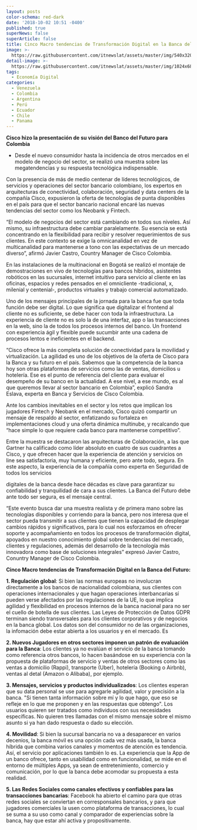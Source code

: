 ```yaml
---
layout: posts
color-schema: red-dark
date: '2018-10-02 10:51 -0400'
published: true
superNews: false
superArticle: false
title: Cinco Macro tendencias de Transformación Digital en la Banca del Futuro
image: >-
  https://raw.githubusercontent.com/itnewslat/assets/master/img/540x320/banca-online-p.jpg
detail-image: >-
  https://raw.githubusercontent.com/itnewslat/assets/master/img/1024x680/banca-online-g.jpg
tags:
  - Economía Digital
categories:
  - Venezuela
  - Colombia
  - Argentina
  - Perú
  - Ecuador
  - Chile
  - Panama
---
```

**Cisco hizo la presentación de su visión del Banco del Futuro para Colombia**

- Desde el nuevo consumidor hasta la incidencia de otros mercados en el modelo de negocio del sector, se realizó una muestra sobre las megatendencias y su respuesta tecnológica indispensable.

Con la presencia de más de medio centenar de líderes tecnológicos, de servicios y operaciones del sector bancario colombiano, los expertos en arquitecturas de conectividad, colaboración, seguridad y data centers de la compañía Cisco, expusieron la oferta de tecnologías de punta disponibles en el país para que el sector bancario nacional encaré las nuevas tendencias del sector como los Neobank y Fintech.

“El modelo de negocios del sector está cambiando en todos sus niveles. Así mismo, su infraestructura debe cambiar paralelamente. Su esencia se está concentrando en la flexibilidad para recibir y resolver requerimientos de sus clientes. En este contexto se exige la omnicanalidad en vez de multicanalidad para mantenerse a tono con las expectativas de un mercado diverso”, afirmó Javier Castro, Country Manager de Cisco Colombia.

En las instalaciones de la multinacional en Bogotá se realizó el montaje de demostraciones en vivo de tecnologías para bancos híbridos, asistentes robóticos en las sucursales, internet intuitivo para servicio al cliente en las oficinas, espacios y redes pensados en el omnicliente -tradicional, x, milenial y centenial-, productos virtuales y trabajo comercial automatizado.

Uno de los mensajes principales de la jornada para la banca fue que toda función debe ser digital. Lo que significa que digitalizar el frontend al cliente no es suficiente, se debe hacer con toda la infraestructura. La experiencia de cliente no es solo la de una interfaz, app o las transacciones en la web, sino la de todos los procesos internos del banco. Un frontend con experiencia ágil y flexible puede sucumbir ante una cadena de procesos lentos e ineficientes en el backend.

“Cisco ofrece la más completa solución de conectividad para la movilidad y virtualización. La agilidad es uno de los objetivos de la oferta de Cisco para la Banca y su futuro en el país. Sabemos que la competencia de la banca hoy son otras plataformas de servicios como las de ventas, domicilios u hotelería. Ese es el punto de referencia del cliente para evaluar el desempeño de su banco en la actualidad. A ese nivel, a ese mundo, es al que queremos llevar al sector bancario en Colombia”, explicó Sandra Eslava, experta en Banca y Servicios de Cisco Colombia.

Ante los cambios inevitables en el sector y los retos que implican los jugadores Fintech y Neobank en el mercado, Cisco quizó compartir un mensaje de respaldo al sector, enfatizando su fortaleza en implementaciones cloud y una oferta dinámica multinube, y recalcando que “hace simple lo que requiere cada banco para mantenerse competitivo”. 

Entre la muestra se destacaron las arquitecturas de Colaboración, a las que Gartner ha calificado como líder absoluto en cuatro de sus cuadrantes a Cisco, y que ofrecen hacer que la experiencia de atención y servicios on line sea satisfactoria, muy humana y eficiente, pero ante todo, segura. En este aspecto, la experiencia de la compañía como experta en Seguridad de todos los servicios 

digitales de la banca desde hace décadas es clave para garantizar su confiabilidad y tranquilidad de cara a sus clientes. La Banca del Futuro debe ante todo ser segura, es el mensaje central.

“Este evento busca dar una muestra realista y de primera mano sobre las tecnologías disponibles y corriendo para la banca, pero nos interesa que el sector pueda transmitir a sus clientes que tienen la capacidad de desplegar cambios rápidos y significativos, para lo cual nos esforzamos en ofrecer soporte y acompañamiento en todos los procesos de transformación digital, apoyados en nuestro conocimiento global sobre tendencias del mercado, clientes y regulaciones, además del desarrollo de la tecnología más innovadora como base de soluciones integrales” expresó Javier Castro, Conuntry Manager de Cisco Colombia. 

**Cinco Macro tendencias de Transformación Digital en la Banca del Futuro:**

**1. Regulación global**: Si bien las normas europeas no involucran directamente a los bancos de nacionalidad colombiana, sus clientes con operaciones internacionales y que hagan operaciones interbancarias sí pueden verse afectados por las regulaciones de la UE, lo que implica agilidad y flexibilidad en procesos internos de la banca nacional para no ser el cuello de botella de sus clientes. Las Leyes de Protección de Datos GDPR terminan siendo transversales para los clientes corporativos y de negocios en la banca global. Los datos son del consumidor no de las organizaciones, la infomación debe estar abierta a los usuarios y en el mercado. Es

**2. Nuevos Jugadores en otros sectores imponen un patrón de evaluación para la Banca**: Los clientes ya no evalúan el servicio de la banca tomando como referencia otros bancos, lo hacen basándose en su experiencia con la propuesta de plataformas de servicio y ventas de otros sectores como las ventas a domicilio (Rappi), transporte (Uber), hotelería (Booking o Airbnb), ventas al detal (Amazon o Alibaba), por ejemplo.

**3. Mensajes, servicios y productos individualizados**: Los clientes esperan que su data personal se use para agregarle agilidad, valor y precisión a la banca. "Si tienen tanta información sobre mí y lo que hago, que eso se refleje en lo que me proponen y en las respuestas que obtengo". Los usuarios quieren ser tratados como individuos con sus necesidades específicas. No quieren tres llamadas con el mismo mensaje sobre el mismo asunto si ya han dado respuesta o dado su elección.

**4. Movilidad**: Si bien la sucursal bancaria no va a desaparecer en varios decenios, la banca móvil es una opción cada vez más usada, la banca híbrida que combina varios canales y momentos de atención es tendencia. Así, el servicio por aplicaciones también lo es. La experiencia que la App de un banco ofrece, tanto en usabilidad como en funcionalidad, se mide en el entorno de múltiples Apps, ya sean de entretenimiento, comercio y comunicación, por lo que la banca debe acomodar su propuesta a esta realidad. 

**5. Las Redes Sociales como canales efectivos y confiables para las transacciones bancarias**: Facebook ha abierto el camino para que otras redes sociales se conviertan en corresponsales bancarios, y para que jugadores comerciales la usen como plataforma de transacciones, lo cual se suma a su uso como canal y comparador de experiencias sobre la banca, hay que estar ahí activa y propositivamente.